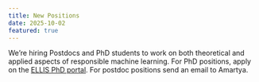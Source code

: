 ```yaml
---
title: New Positions
date: 2025-10-02
featured: true  
---
```


We’re hiring Postdocs and PhD students to work on both theoretical and
applied aspects of responsible machine learning. For PhD positions,
apply on the [ELLIS PhD
portal](https://ellis.eu/news/ellis-phd-program-call-for-applications-2025).
For postdoc positions send an email to Amartya.